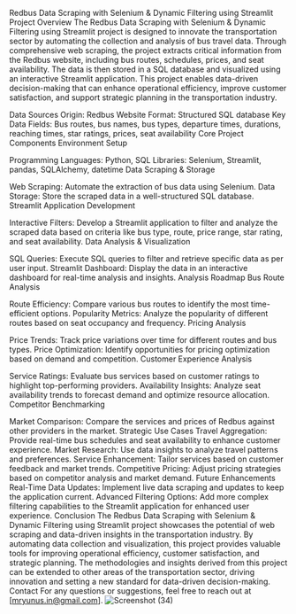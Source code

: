 Redbus Data Scraping with Selenium & Dynamic Filtering using Streamlit
Project Overview
The Redbus Data Scraping with Selenium & Dynamic Filtering using Streamlit project is designed to innovate the transportation sector by automating the collection and analysis of bus travel data. Through 
comprehensive web scraping, the project extracts critical information from the Redbus website, including bus routes, schedules, prices, and seat availability. The data is then stored in a SQL database and 
visualized using an interactive Streamlit application. This project enables data-driven decision-making that can enhance operational efficiency, improve customer satisfaction, and support strategic 
planning in the transportation industry.

Data Sources
Origin: Redbus Website
Format: Structured SQL database
Key Data Fields: Bus routes, bus names, bus types, departure times, durations, reaching times, star ratings, prices, seat availability
Core Project Components
Environment Setup

Programming Languages: Python, SQL
Libraries: Selenium, Streamlit, pandas, SQLAlchemy, datetime
Data Scraping & Storage

Web Scraping: Automate the extraction of bus data using Selenium.
Data Storage: Store the scraped data in a well-structured SQL database.
Streamlit Application Development

Interactive Filters: Develop a Streamlit application to filter and analyze the scraped data based on criteria like bus type, route, price range, star rating, and seat availability.
Data Analysis & Visualization

SQL Queries: Execute SQL queries to filter and retrieve specific data as per user input.
Streamlit Dashboard: Display the data in an interactive dashboard for real-time analysis and insights.
Analysis Roadmap
Bus Route Analysis

Route Efficiency: Compare various bus routes to identify the most time-efficient options.
Popularity Metrics: Analyze the popularity of different routes based on seat occupancy and frequency.
Pricing Analysis

Price Trends: Track price variations over time for different routes and bus types.
Price Optimization: Identify opportunities for pricing optimization based on demand and competition.
Customer Experience Analysis

Service Ratings: Evaluate bus services based on customer ratings to highlight top-performing providers.
Availability Insights: Analyze seat availability trends to forecast demand and optimize resource allocation.
Competitor Benchmarking

Market Comparison: Compare the services and prices of Redbus against other providers in the market.
Strategic Use Cases
Travel Aggregation: Provide real-time bus schedules and seat availability to enhance customer experience.
Market Research: Use data insights to analyze travel patterns and preferences.
Service Enhancement: Tailor services based on customer feedback and market trends.
Competitive Pricing: Adjust pricing strategies based on competitor analysis and market demand.
Future Enhancements
Real-Time Data Updates: Implement live data scraping and updates to keep the application current.
Advanced Filtering Options: Add more complex filtering capabilities to the Streamlit application for enhanced user experience.
Conclusion
The Redbus Data Scraping with Selenium & Dynamic Filtering using Streamlit project showcases the potential of web scraping and data-driven insights in the transportation industry. By automating data collection and visualization, this project provides valuable tools for improving operational efficiency, customer satisfaction, and strategic planning. The methodologies and insights derived from this project can be extended to other areas of the transportation sector, driving innovation and setting a new standard for data-driven decision-making.
Contact
For any questions or suggestions, feel free to reach out at [mryunus.in@gmail.com].
![Screenshot (34)](https://github.com/user-attachments/assets/a0a4372a-f04a-4ad2-b3dc-71a09cb548b7)

